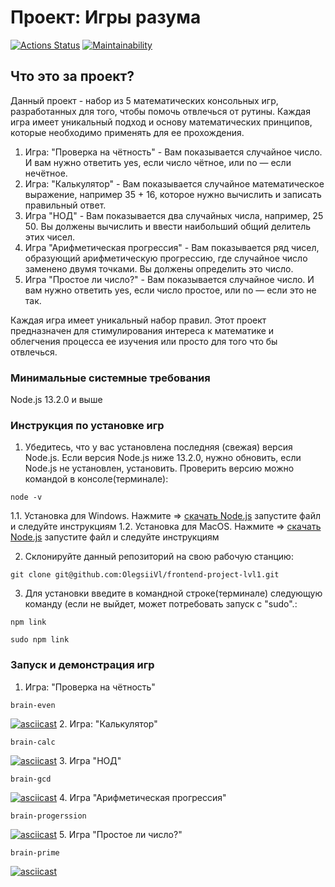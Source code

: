 # Проект: Игры разума
[![Actions Status](https://github.com/OlegSiVl/frontend-project-lvl1/workflows/hexlet-check/badge.svg)](https://github.com/OlegSiVl/frontend-project-lvl1/actions) [![Maintainability](https://api.codeclimate.com/v1/badges/0fddeceb197553aaf5f6/maintainability)](https://codeclimate.com/github/OlegsiiVl/frontend-project-lvl1/maintainability)

## Что это за проект?
Данный проект - набор из 5 математических консольных игр, разработанных для того, чтобы помочь отвлечься от рутины. Каждая игра имеет уникальный подход и основу математических принципов, которые необходимо применять для ее прохождения. 
1. Игра: "Проверка на чётность" - Вам показывается случайное число. И вам нужно ответить yes, если число чётное, или no — если нечётное.
2. Игра: "Калькулятор" - Вам показывается случайное математическое выражение, например 35 + 16, которое нужно вычислить и записать правильный ответ.
3. Игра "НОД" - Вам показывается два случайных числа, например, 25 50. Вы должены вычислить и ввести наибольший общий делитель этих чисел.
4. Игра "Арифметическая прогрессия" - Вам показывается ряд чисел, образующий арифметическую прогрессию, где случайное число заменено двумя точками. Вы должены определить это число.
5. Игра "Простое ли число?" - Вам показывается случайное число. И вам нужно ответить yes, если число простое, или no — если это не так.

Каждая игра имеет уникальный набор правил. Этот проект предназначен для стимулирования интереса к математике и облегчения процесса ее изучения или просто для того что бы отвлечься. 

### Минимальные системные требования
Node.js 13.2.0 и выше
### Инструкция по установке игр
1. Убедитесь, что у вас установлена последняя (свежая) версия Node.js. Если версия Node.js ниже 13.2.0, нужно обновить, если Node.js не установлен, установить. Проверить версию можно командой в консоле(терминале):
```
node -v
```
1.1. Установка для Windows. Нажмите => [скачать Node.js](https://nodejs.org/dist/v18.15.0/node-v18.15.0-x86.msi) запустите файл и следуйте инструкциям
1.2. Установка для MacOS.  Нажмите => [скачать Node.js](https://nodejs.org/dist/v19.8.1/node-v19.8.1.pkg) запустите файл и следуйте инструкциям

2. Склонируйте данный репозиторий на свою рабочую станцию:
```
git clone git@github.com:OlegsiiVl/frontend-project-lvl1.git
```
3. Для установки введите в командной строке(терминале) следующую команду (если не выйдет, может потребовать запуск с "sudo".:
```
npm link

sudo npm link
```
### Запуск и демонстрация игр
1. Игра: "Проверка на чётность" 
```
brain-even
```
[![asciicast](https://asciinema.org/a/UwGmWLpSJeRXIkzYYXP45aogl.svg)](https://asciinema.org/a/UwGmWLpSJeRXIkzYYXP45aogl)
2. Игра: "Калькулятор"
```
brain-calc
```
[![asciicast](https://asciinema.org/a/fSDmguCxCYMXc9caGPvlPEbu9.svg)](https://asciinema.org/a/fSDmguCxCYMXc9caGPvlPEbu9)
3. Игра "НОД"
```
brain-gcd
```
[![asciicast](   https://asciinema.org/a/2cOw1Ct7ziRhTnvxbFCjhNTbl.svg)](   https://asciinema.org/a/2cOw1Ct7ziRhTnvxbFCjhNTbl)
4. Игра "Арифметическая прогрессия"
```
brain-progerssion
```
[![asciicast](https://asciinema.org/a/MOXscdE4ZIEFHUHLWe1XBIgn2.svg)](https://asciinema.org/a/MOXscdE4ZIEFHUHLWe1XBIgn2)
5. Игра "Простое ли число?"
```
brain-prime
```
[![asciicast](https://asciinema.org/a/DqVBxGbEFmkUBRbzodAFU7Btv.svg)](https://asciinema.org/a/DqVBxGbEFmkUBRbzodAFU7Btv)